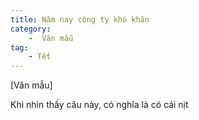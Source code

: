 ```yaml
---
title: Năm nay công ty khó khăn
category:
    -  Văn mẫu
tag:
    - Tết
---
```

[Văn mẫu]

Khi nhìn thấy câu này, có nghĩa là có cái nịt